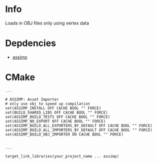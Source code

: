 # Info

Loads in OBJ files only using vertex data

# Depdencies

* [assimp](https://github.com/assimp/assimp)

# CMake

```
...

# ASSIMP: Asset Importer
# only use obj to speed up compilation
set(ASSIMP_INSTALL OFF CACHE BOOL "" FORCE)
set(BUILD_SHARED_LIBS OFF CACHE BOOL "" FORCE)
set(ASSIMP_BUILD_TESTS OFF CACHE BOOL "" FORCE)
set(ASSIMP_NO_EXPORT OFF CACHE BOOL "" FORCE)
set(ASSIMP_BUILD_ALL_EXPORTERS_BY_DEFAULT OFF CACHE BOOL "" FORCE)
set(ASSIMP_BUILD_ALL_IMPORTERS_BY_DEFAULT OFF CACHE BOOL "" FORCE)
set(ASSIMP_BUILD_OBJ_IMPORTER ON CACHE BOOL "" FORCE)


... 

target_link_libraries(your_project_name ... assimp)
```
